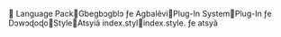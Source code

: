       Language Pack   Gbegbɔgblɔ ƒe Agbalẽvi   Plug-In System   Plug-In ƒe Dɔwɔɖoɖo   Style   Atsyiã
   index.styl   index.style. ƒe atsyã